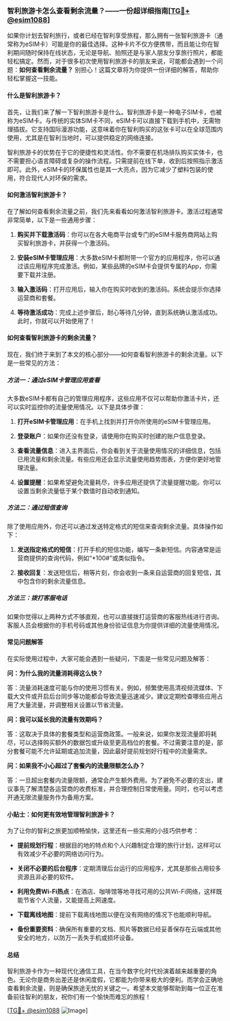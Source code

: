 ### 智利旅游卡怎么查看剩余流量？——一份超详细指南[[TG💪+ @esim1088](https://t.me/s/esim1088)]

如果你计划去智利旅行，或者已经在智利享受旅程，那么拥有一张智利旅游卡（通常称为eSIM卡）可能是你的最佳选择。这种卡片不仅方便携带，而且能让你在智利期间随时保持在线状态，无论是导航、拍照还是与家人朋友分享旅行照片，都能轻松搞定。然而，对于很多初次使用智利旅游卡的朋友来说，可能都会遇到一个问题：**如何查看剩余流量？** 别担心！这篇文章将为你提供一份详细的解答，帮助你轻松掌握这一技能。

#### 什么是智利旅游卡？

首先，让我们来了解一下智利旅游卡是什么。智利旅游卡是一种电子SIM卡，也被称为eSIM卡。与传统的实体SIM卡不同，eSIM卡可以直接下载到手机中，无需物理插拔。它支持国际漫游功能，这意味着你在智利购买的这张卡可以在全球范围内使用，尤其是在智利当地时，可以提供稳定的网络连接。

智利旅游卡的优势在于它的便捷性和灵活性。你不需要在机场排队购买实体卡，也不需要担心语言障碍或复杂的操作流程。只需提前在线下单，收到后按照指示激活即可。此外，eSIM卡的环保属性也是其一大亮点，因为它减少了塑料包装的使用，符合现代人对环保的需求。

#### 如何激活智利旅游卡？

在了解如何查看剩余流量之前，我们先来看看如何激活智利旅游卡。激活过程通常非常简单，以下是一些通用步骤：

1. **购买并下载激活码**：你可以在各大电商平台或专门的eSIM卡服务商网站上购买智利旅游卡，并获得一个激活码。
   
2. **安装eSIM卡管理应用**：大多数eSIM卡都附带一个官方的应用程序，你可以通过该应用程序完成激活。例如，某些品牌的eSIM卡会提供专属的App，你需要下载并注册。

3. **输入激活码**：打开应用后，输入你在购买时收到的激活码。系统会提示你选择运营商和套餐。

4. **等待激活成功**：完成上述步骤后，耐心等待几分钟，直到系统确认激活成功。此时，你就可以开始使用了！

#### 如何查看智利旅游卡的剩余流量？

现在，我们终于来到了本文的核心部分——如何查看智利旅游卡的剩余流量。以下是一些常见的方法：

##### 方法一：通过eSIM卡管理应用查看

大多数eSIM卡都有自己的管理应用程序，这些应用不仅可以帮助你激活卡片，还可以实时监控你的流量使用情况。以下是具体步骤：

1. **打开eSIM卡管理应用**：在手机上找到并打开你所使用的eSIM卡管理应用。

2. **登录账户**：如果你还没有登录，请使用你在购买时创建的账户信息登录。

3. **查看流量信息**：进入主界面后，你会看到关于流量使用情况的详细信息，包括已用流量和剩余流量。有些应用还会显示流量使用趋势图表，方便你更好地管理流量。

4. **设置提醒**：如果希望避免流量耗尽，许多应用还提供了流量提醒功能。你可以设置当剩余流量低于某个数值时自动收到通知。

##### 方法二：通过短信查询

除了使用应用外，你还可以通过发送特定格式的短信来查询剩余流量。具体操作如下：

1. **发送指定格式的短信**：打开手机的短信功能，编写一条新短信。内容通常是运营商提供的查询代码，例如“*100#”或类似指令。

2. **接收回复**：发送短信后，稍等片刻，你会收到一条来自运营商的回复短信，其中包含你的剩余流量信息。

##### 方法三：拨打客服电话

如果你觉得以上两种方式不够直观，也可以直接拨打运营商的客服热线进行咨询。客服人员会根据你的手机号码或其他身份验证信息为你提供详细的流量使用情况。

#### 常见问题解答

在实际使用过程中，大家可能会遇到一些疑问，下面是一些常见问题及解答：

**问：为什么我的流量消耗得这么快？**

答：流量消耗速度可能与你的使用习惯有关。例如，频繁使用高清视频流媒体、下载大文件或开启后台同步等功能都会导致流量迅速减少。建议定期检查哪些应用占用了大量流量，并调整相关设置以节省流量。

**问：我可以延长我的流量有效期吗？**

答：这取决于具体的套餐类型和运营商政策。一般来说，如果你发现流量即将耗尽，可以选择购买额外的数据包或升级至更高档位的套餐。不过需要注意的是，部分套餐可能不允许延期或追加流量，因此最好提前规划好行程中的流量需求。

**问：如果我不小心超过了套餐内的流量限额怎么办？**

答：一旦超出套餐内流量限额，通常会产生额外费用。为了避免不必要的支出，建议事先了解清楚各运营商的收费标准，并合理控制日常使用量。同时，也可以考虑开通无限流量服务作为备用方案。

#### 小贴士：如何更有效地管理智利旅游卡？

为了让你的智利之旅更加顺畅愉快，这里还有一些实用的小技巧供参考：

- **提前规划行程**：根据目的地的特点和个人兴趣制定合理的旅行计划，这样可以有效减少不必要的网络访问行为。
  
- **关闭不必要的后台程序**：定期清理后台运行的应用程序，尤其是那些占用较多资源且非必要的软件。
  
- **利用免费Wi-Fi热点**：在酒店、咖啡馆等地寻找可用的公共Wi-Fi网络，这样既能节省个人流量，又能提高上网速度。
  
- **下载离线地图**：提前下载离线地图以便在没有网络的情况下也能顺利导航。
  
- **备份重要资料**：确保所有重要的文档、照片等数据已经妥善保存在云端或其他安全的地方，以防万一丢失手机或损坏设备。

#### 总结

智利旅游卡作为一种现代化通信工具，在当今数字化时代扮演着越来越重要的角色。无论你是商务出差还是休闲度假，它都能为你带来极大的便利。而学会正确地查看剩余流量，则是确保旅途无忧的关键之一。希望本文能够帮助到每一位正在准备前往智利的朋友，祝你们有一个愉快而难忘的旅程！

[[TG💪+ @esim1088](https://t.me/s/esim1088) ![Image](https://i.postimg.cc/4NQfJmqS/Snipaste-2025-05-13-00-14-12.png)]